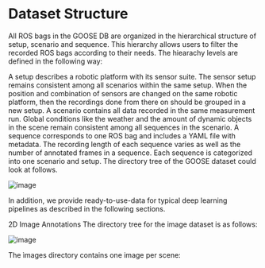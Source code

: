 # Dataset Structure
All ROS bags in the GOOSE DB are organized in the hierarchical structure of setup, scenario and sequence. This hierarchy allows users to filter the recorded ROS bags according to their needs. The hiearachy levels are defined in the following way:

A setup describes a robotic platform with its sensor suite. The sensor setup remains consistent among all scenarios within the same setup. When the position and combination of sensors are changed on the same robotic platform, then the recordings done from there on should be grouped in a new setup.
A scenario contains all data recorded in the same measurement run. Global conditions like the weather and the amount of dynamic objects in the scene remain consistent among all sequences in the scenario.
A sequence corresponds to one ROS bag and includes a YAML file with metadata. The recording length of each sequence varies as well as the number of annotated frames in a sequence. Each sequence is categorized into one scenario and setup.
The directory tree of the GOOSE dataset could look at follows.

![image](https://github.com/RoboticsLabURJC/2024-tfm-rebeca-villaraso/assets/39853010/31b9f559-2182-4f6e-bd09-5ba915dfd229)

In addition, we provide ready-to-use-data for typical deep learning pipelines as described in the following sections.

2D Image Annotations
The directory tree for the image dataset is as follows:

![image](https://github.com/RoboticsLabURJC/2024-tfm-rebeca-villaraso/assets/39853010/bc7069cb-692c-40dc-83c8-1da4af80357a)

The ìmages directory contains one image per scene:

<date>_<title>_<framenumber>_<timestamp>_windshield_vis.png (RGB input Image)
In each of the folders in the labels directory, there are 3 files for each frame, named as follows:

<date>_<title>_<framenumber>_<timestamp>_color.png (RGB Image)
<date>_<title>_<framenumber>_<timestamp>_labelids.png (Class Labels)
<date>_<title>_<framenumber>_<timestamp>_instanceids.png (Instance Labels)
See our experiment section for an example on how to read the data.

3D Point Cloud Annotations
The directory tree for the point cloud dataset is as follows:

![image](https://github.com/RoboticsLabURJC/2024-tfm-rebeca-villaraso/assets/39853010/ee185333-d2a6-4d61-b136-3206bc340102)

The velodyne directory contains one point cloud per scene:

<date>_<title>_<framenumber>_<timestamp>_velodyne.bin (one LiDAR revolution)
In each of the folders in the labels directory, there is one label file:

<date>_<title>_<framenumber>_<timestamp>_velodyne.label (semantic and instance annotations)
The 3D point cloud dataset uses the SemanticKITTI format. The point cluod data can be accessed using the following numpy snippet:

import numpy as np

# reading a .bin file
scan = np.fromfile(filename, dtype=np.float32)
scan = scan.reshape((-1, 4))

# put in attribute
points = scan[:, 0:3]    # get xyz
remissions = scan[:, 3]  # get remission
The data of the .label files can be read in Python using the following numpy code:

import numpy as np

# reading a .label file
label = np.fromfile(filename, dtype=np.uint32)
label = label.reshape((-1))

# extract the semantic and instance label IDs
sem_label = label & 0xFFFF  # semantic label in lower half
inst_label = label >> 16    # instance id in upper half
